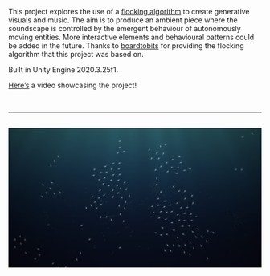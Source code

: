 This project explores the use of a [flocking algorithm](https://codeheir.com/2021/03/27/the-flocking-algorithm/) to create generative visuals and music. The aim is to produce an ambient piece where the soundscape is controlled by the emergent behaviour of autonomously moving entities. More interactive elements and behavioural patterns could be added in the future. Thanks to [boardtobits](https://github.com/boardtobits/flocking-algorithm) for providing the flocking algorithm that this project was based on. 

Built in Unity Engine 2020.3.25f1.

[Here’s](https://youtu.be/zwUH_TNEyfY) a video showcasing the project! 

<br>

---

<br>

<img src="https://github.com/Eeelis/flocker/blob/main/Images/Flock.png" width="1200">

<br>
